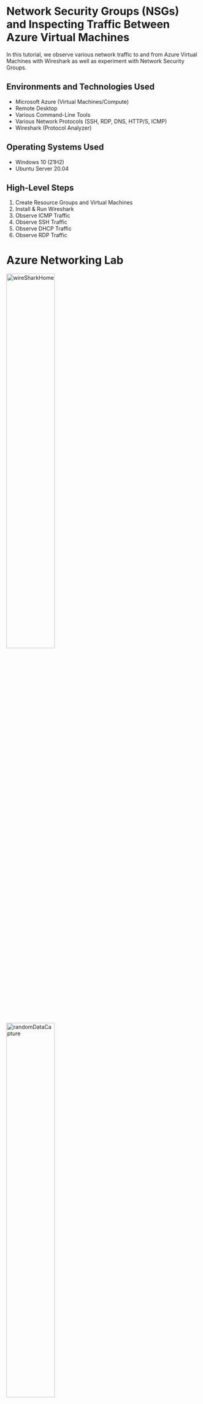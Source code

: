 # Network Security Groups (NSGs) and Inspecting Traffic Between Azure Virtual Machines

In this tutorial, we observe various network traffic to and from Azure Virtual Machines with Wireshark as well as experiment with Network Security Groups.

## Environments and Technologies Used
- Microsoft Azure (Virtual Machines/Compute)
- Remote Desktop
- Various Command-Line Tools
- Various Network Protocols (SSH, RDP, DNS, HTTP/S, ICMP)
- Wireshark (Protocol Analyzer)

## Operating Systems Used
- Windows 10 (21H2)
- Ubuntu Server 20.04

## High-Level Steps
1. Create Resource Groups and Virtual Machines
2. Install & Run Wireshark
3. Observe ICMP Traffic
4. Observe SSH Traffic
5. Observe DHCP Traffic
6. Observe RDP Traffic

# Azure Networking Lab






<img src="images/2 - observation/17 - wireSharkHome.PNG" alt="wireSharkHome" width="50%" height="50%">
<img src="images/2 - observation/18 - randomDataCapture.PNG" alt="randomDataCapture" width="50%" height="50%">
<img src="images/2 - observation/19 - searchIcmp.PNG" alt="searchIcmp" width="50%" height="50%">
<img src="images/2 - observation/20 - privateIpAdressVm2.PNG" alt="privateIpAdressVm2" width="50%" height="50%">
<img src="images/2 - observation/21 - openPowershell.PNG" alt="openPowershell" width="50%" height="50%">
<img src="images/2 - observation/22 - pingVM2.PNG" alt="pingVM2" width="50%" height="50%">
<img src="images/2 - observation/23 - clearData.PNG" alt="clearData" width="50%" height="50%">
<img src="images/2 - observation/24 - infinitePing.PNG" alt="infinitePing" width="50%" height="50%">
<img src="images/2 - observation/25 - infinitePingActive.PNG" alt="infinitePingActive" width="50%" height="50%">
<img src="images/2 - observation/26 - NetworkSecurityGroups.PNG" alt="NetworkSecurityGroups" width="50%" height="50%">
<img src="images/2 - observation/27 - selectNSG.PNG" alt="selectNSG" width="50%" height="50%">
<img src="images/2 - observation/28 - inboundSecurity.PNG" alt="inboundSecurity" width="50%" height="50%">
<img src="images/2 - observation/29 - inboundSecurityRuleConfig.PNG" alt="inboundSecurityRuleConfig" width="50%" height="50%">
<img src="images/2 - observation/30 - timeOut.PNG" alt="timeOut" width="50%" height="50%">
<img src="images/2 - observation/31 - allowPing.PNG" alt="allowPing" width="50%" height="50%">
<img src="images/2 - observation/32 - successfulPing.PNG" alt="successfulPing" width="50%" height="50%">
<img src="images/2 - observation/33 - stopProcess.PNG" alt="stopProcess" width="50%" height="50%">
<img src="images/2 - observation/34 - privateIPreminder.PNG" alt="privateIPreminder" width="50%" height="50%">
<img src="images/2 - observation/35 - sshCommand.PNG" alt="sshCommand" width="50%" height="50%">
<img src="images/2 - observation/36 - accessVm2.PNG" alt="accessVm2" width="50%" height="50%">
<img src="images/2 - observation/37 - exitCommand.PNG" alt="exitCommand" width="50%" height="50%">
<img src="images/2 - observation/38 - dnsObservation.PNG" alt="dnsObservation" width="50%" height="50%">
<img src="images/2 - observation/39 - rdp.PNG" alt="rdp" width="50%" height="50%">



## Part 1 (Create our Resources)

1. <h4>Create a Resource Group</h4>
   <img src="images/1 - Setup/1 - resourceGroups.PNG" alt="resourceGroups" width="50%" height="50%">
   <img src="images/1 - Setup/2 - reviewCreate.PNG" alt="reviewCreate" width="50%" height="50%">
<br />
<br />
<br />

3. **Create a Windows 10 Virtual Machine (VM)**
   - While creating the VM, select the previously created Resource Group.
   - Allow it to create a new Virtual Network (Vnet) and Subnet.
   <img src="images/1 - Setup/3- VmPage.PNG" alt="VmPage" width="50%" height="50%">
   <img src="images/1 - Setup/4 - vmCreateTop.PNG" alt="vmCreateTop" width="50%" height="50%">
   <img src="images/1 - Setup/5 - vmCreateBottom.PNG" alt="vmCreateBottom" width="50%" height="50%">
   <img src="images/1 - Setup/6 - skipDisk.PNG" alt="skipDisk" width="50%" height="50%">
   <img src="images/1 - Setup/7 - networking.PNG" alt="networking" width="50%" height="50%">
     <br />
     <br />
     <br />

4. **Create a Linux (Ubuntu) VM**
   - While creating the VM, select the previously created Resource Group and Vnet.
   <img src="images/1 - Setup/8 - createVM2.PNG" alt="createVM2" width="50%" height="50%">
   <img src="images/1 - Setup/9 - createVM2Bottom.PNG" alt="createVM2Bottom" width="50%" height="50%">
   <img src="images/1 - Setup/10 - skipDisk2.PNG" alt="skipDisk2" width="50%" height="50%">
   <img src="images/1 - Setup/11 - networking2.PNG" alt="networking2" width="50%" height="50%">
      <br />
      <br />
      <br />

<h4>Connect to your VM by remote desktop connection</h4>
<img src="images/1 - Setup/12 - remoteDesktop.PNG" alt="remoteDesktop" width="50%" height="50%">

<h4>Turn of all options</h4>
<img src="images/1 - Setup/13 - privacySettings.PNG" alt="privacySettings" width="50%" height="50%">

<h4>Search for Wireshark, download, and setup</h4>
<img src="images/1 - Setup/14 - wireSharkSearch.PNG" alt="wireSharkSearch" width="50%" height="50%">
<img src="images/1 - Setup/15 - downloadWireshark.PNG" alt="downloadWireshark" width="50%" height="50%">
<img src="images/1 - Setup/16 - wiresharkInstall.PNG" alt="wiresharkInstall" width="50%" height="50%">
<br />
<br />
<br />

## Part 2 (Observe ICMP Traffic)

1. **Use Remote Desktop to connect to your Windows 10 Virtual Machine**
2. **Within your Windows 10 Virtual Machine, Install Wireshark**
3. **Open Wireshark and filter for ICMP traffic only**
4. **Retrieve the private IP address of the Ubuntu VM and attempt to ping it from within the Windows 10 VM**
5. **Observe ping requests and replies within Wireshark**
6. **From the Windows 10 VM, open Command Line or PowerShell and attempt to ping a public website (such as www.google.com) and observe the traffic in Wireshark**
7. **Initiate a perpetual/non-stop ping from your Windows 10 VM to your Ubuntu VM**
8. **Open the Network Security Group your Ubuntu VM is using and disable incoming (inbound) ICMP traffic**
9. **Back in the Windows 10 VM, observe the ICMP traffic in Wireshark and the Command Line Ping activity**
10. **Re-enable ICMP traffic for the Network Security Group your Ubuntu VM is using**
11. **Back in the Windows 10 VM, observe the ICMP traffic in Wireshark and the Command Line Ping activity (should start working)**
12. **Stop the ping activity**

## Part 3 (Observe SSH Traffic)

1. **Back in Wireshark, filter for SSH traffic only**
2. **From your Windows 10 VM, “SSH into” your Ubuntu Virtual Machine (via its private IP address)**
3. **Type commands (username, password, etc.) into the Linux SSH connection and observe SSH traffic spam in Wireshark**
4. **Exit the SSH connection by typing `exit` and pressing [Enter]**

## Part 4 (Observe DHCP Traffic)

1. **Back in Wireshark, filter for DHCP traffic only**
2. **From your Windows 10 VM, attempt to issue your VM a new IP address from the Command Line (`ipconfig /renew`)**
3. **Observe the DHCP traffic appearing in Wireshark**

## Part 5 (Observe DNS Traffic)

1. **Back in Wireshark, filter for DNS traffic only**
2. **From your Windows 10 VM within a Command Line, use `nslookup` to see what google.com and disney.com’s IP addresses are**
3. **Observe the DNS traffic being shown in Wireshark**

## Part 6 (Observe RDP Traffic)

1. **Back in Wireshark, filter for RDP traffic only (`tcp.port == 3389`)**
2. **Observe the immediate non-stop spam of traffic. Why do you think it’s non-stop spamming vs. only showing traffic when you do an activity?**
   - **Answer:** Because the RDP protocol is constantly showing you a live stream from one computer to another, therefore traffic is always being transmitted.

## Lab Cleanup (DON’T FORGET THIS)

1. **Close your Remote Desktop connection**
2. **Delete the Resource Group(s) created at the beginning of this lab**
3. **Verify Resource Group Deletion**



